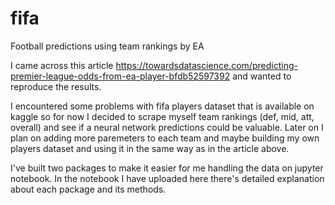 # fifa
Football predictions using team rankings by EA

I came across this article https://towardsdatascience.com/predicting-premier-league-odds-from-ea-player-bfdb52597392 and wanted to reproduce the results.

I encountered some problems with fifa players dataset that is available on kaggle so for now I decided to scrape myself team rankings (def, mid, att, overall) and see if a neural network predictions could be valuable. Later on I plan on adding more paremeters to each team and maybe building my own players dataset and using it in the same way as in the article above.

I've built two packages to make it easier for me handling the data on jupyter notebook. In the notebook I have uploaded here there's detailed explanation about each package and its methods.




